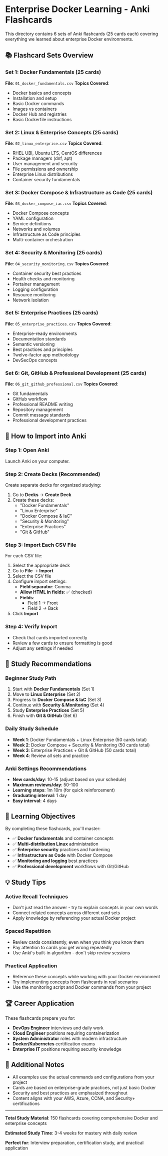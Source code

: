 # Enterprise Docker Learning - Anki Flashcards

This directory contains 6 sets of Anki flashcards (25 cards each) covering everything we learned about enterprise Docker environments.

## 📚 Flashcard Sets Overview

### Set 1: Docker Fundamentals (25 cards)
**File**: `01_docker_fundamentals.csv`
**Topics Covered**:
- Docker basics and concepts
- Installation and setup
- Basic Docker commands
- Images vs containers
- Docker Hub and registries
- Basic Dockerfile instructions

### Set 2: Linux & Enterprise Concepts (25 cards)
**File**: `02_linux_enterprise.csv`
**Topics Covered**:
- RHEL UBI, Ubuntu LTS, CentOS differences
- Package managers (dnf, apt)
- User management and security
- File permissions and ownership
- Enterprise Linux distributions
- Container security fundamentals

### Set 3: Docker Compose & Infrastructure as Code (25 cards)
**File**: `03_docker_compose_iac.csv`
**Topics Covered**:
- Docker Compose concepts
- YAML configuration
- Service definitions
- Networks and volumes
- Infrastructure as Code principles
- Multi-container orchestration

### Set 4: Security & Monitoring (25 cards)
**File**: `04_security_monitoring.csv`
**Topics Covered**:
- Container security best practices
- Health checks and monitoring
- Portainer management
- Logging configuration
- Resource monitoring
- Network isolation

### Set 5: Enterprise Practices (25 cards)
**File**: `05_enterprise_practices.csv`
**Topics Covered**:
- Enterprise-ready environments
- Documentation standards
- Semantic versioning
- Best practices and principles
- Twelve-factor app methodology
- DevSecOps concepts

### Set 6: Git, GitHub & Professional Development (25 cards)
**File**: `06_git_github_professional.csv`
**Topics Covered**:
- Git fundamentals
- GitHub workflow
- Professional README writing
- Repository management
- Commit message standards
- Professional development practices

## 🚀 How to Import into Anki

### Step 1: Open Anki
Launch Anki on your computer.

### Step 2: Create Decks (Recommended)
Create separate decks for organized studying:
1. Go to **Decks** → **Create Deck**
2. Create these decks:
   - "Docker Fundamentals"
   - "Linux Enterprise"
   - "Docker Compose & IaC"
   - "Security & Monitoring"
   - "Enterprise Practices"
   - "Git & GitHub"

### Step 3: Import Each CSV File
For each CSV file:
1. Select the appropriate deck
2. Go to **File** → **Import**
3. Select the CSV file
4. Configure import settings:
   - **Field separator**: Comma
   - **Allow HTML in fields**: ✅ (checked)
   - **Fields**:
     - Field 1 → Front
     - Field 2 → Back
5. Click **Import**

### Step 4: Verify Import
- Check that cards imported correctly
- Review a few cards to ensure formatting is good
- Adjust any settings if needed

## 📖 Study Recommendations

### Beginner Study Path
1. Start with **Docker Fundamentals** (Set 1)
2. Move to **Linux Enterprise** (Set 2)
3. Progress to **Docker Compose & IaC** (Set 3)
4. Continue with **Security & Monitoring** (Set 4)
5. Study **Enterprise Practices** (Set 5)
6. Finish with **Git & GitHub** (Set 6)

### Daily Study Schedule
- **Week 1**: Docker Fundamentals + Linux Enterprise (50 cards total)
- **Week 2**: Docker Compose + Security & Monitoring (50 cards total)
- **Week 3**: Enterprise Practices + Git & GitHub (50 cards total)
- **Week 4**: Review all sets and practice

### Anki Settings Recommendations
- **New cards/day**: 10-15 (adjust based on your schedule)
- **Maximum reviews/day**: 50-100
- **Learning steps**: 1m 10m (for quick reinforcement)
- **Graduating interval**: 1 day
- **Easy interval**: 4 days

## 🎯 Learning Objectives

By completing these flashcards, you'll master:
- ✅ **Docker fundamentals** and container concepts
- ✅ **Multi-distribution Linux** administration
- ✅ **Enterprise security** practices and hardening
- ✅ **Infrastructure as Code** with Docker Compose
- ✅ **Monitoring and logging** best practices
- ✅ **Professional development** workflows with Git/GitHub

## 💡 Study Tips

### Active Recall Techniques
- Don't just read the answer - try to explain concepts in your own words
- Connect related concepts across different card sets
- Apply knowledge by referencing your actual Docker project

### Spaced Repetition
- Review cards consistently, even when you think you know them
- Pay attention to cards you get wrong repeatedly
- Use Anki's built-in algorithm - don't skip review sessions

### Practical Application
- Reference these concepts while working with your Docker environment
- Try implementing concepts from flashcards in real scenarios
- Use the monitoring script and Docker commands from your project

## 🏆 Career Application

These flashcards prepare you for:
- **DevOps Engineer** interviews and daily work
- **Cloud Engineer** positions requiring containerization
- **System Administrator** roles with modern infrastructure
- **Docker/Kubernetes** certification exams
- **Enterprise IT** positions requiring security knowledge

## 📝 Additional Notes

- All examples use the actual commands and configurations from your project
- Cards are based on enterprise-grade practices, not just basic Docker
- Security and best practices are emphasized throughout
- Content aligns with your AWS, Azure, CCNA, and Security+ certifications

---

**Total Study Material**: 150 flashcards covering comprehensive Docker and enterprise concepts

**Estimated Study Time**: 3-4 weeks for mastery with daily review

**Perfect for**: Interview preparation, certification study, and practical application